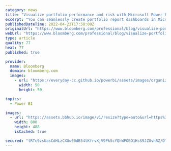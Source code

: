 ```yaml
---
category: news
title: "Visualize portfolio performance and risk with Microsoft Power BI"
excerpt: "You can seamlessly create portfolio report dashboards in Microsoft Power BI that can be shared with your team or clients. Underpinning this new reporting flexibility is Bloomberg Query Language ..."
publishedDateTime: 2022-04-22T17:58:00Z
originalUrl: "https://www.bloomberg.com/professional/blog/visualize-portfolio-performance-and-risk-with-microsoft-power-bi/"
webUrl: "https://www.bloomberg.com/professional/blog/visualize-portfolio-performance-and-risk-with-microsoft-power-bi/"
type: article
quality: 77
heat: 77
published: true

provider:
  name: Bloomberg
  domain: bloomberg.com
  images:
    - url: "https://everyday-cc.github.io/powerbi/assets/images/organizations/bloomberg.com-50x50.jpg"
      width: 50
      height: 50

topics:
  - Power BI

images:
  - url: "https://assets.bbhub.io/image/v1/resize?type=auto&url=https%3A%2F%2Fassets.bbhub.io%2Fprofessional%2Fsites%2F10%2Fprep.jpg&width=800"
    width: 800
    height: 488
    isCached: true

secured: "tRTc9zsUasCdHLzCXGwE0dB54tKfrvXjV9PkScYQhWPOBO1HsS9JZUvhRZ/DTeqgU9yKKD8ZmV0zw5Iyaj3i2ZQhP+myw+c3CRLyWEmTZYbU2+Esh1KkrXNg4sCKFdDuM6NA0kN8novhnc9lQkOAoV1XsW5BPad/iX/ImtjwJpHBnScZ0jYsgmUKdEMSGr37Gs8bTtIHNGMtGaB81cX45ghbKJpm23NnjU2EAQHZF0F09vigFulZUv8RSD8RQ6K7GF0ON+aSOsLsT2feyB3VgzIugznreKbAsxh9CYT7pjly3Mj8/9I/mag5eGKuKgdU8wCPtgjjlpR8HKXQrRcvg3KBPXX2Wgy7DFYUENNSJHs=;YBGG1taAYAMkGPPeGPX99w=="
---
```


